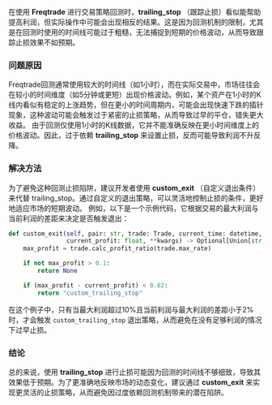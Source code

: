 在使用 **Freqtrade**  进行交易策略回测时，**trailing_stop** （跟踪止损）看似能帮助提高利润，但实际操作中可能会出现相反的结果。这是因为回测机制的限制，尤其是在回测时使用的时间线可能过于粗糙，无法捕捉到短期的价格波动，从而导致跟踪止损效果不如预期。
### 问题原因 

Freqtrade回测通常使用较大的时间线（如1小时），而在实际交易中，市场往往会在较小的时间维度（如5分钟或更短）出现价格波动。例如，某个资产在1小时的K线内看似有稳定的上涨趋势，但在更小的时间周期内，可能会出现快速下跌的插针现象，这种波动可能会触发过于紧密的止损策略，从而导致过早的平仓，错失更大收益。
由于回测仅使用1小时的K线数据，它并不能准确反映在更小时间维度上的价格波动。因此，过于依赖 **trailing_stop**  来设置止损，反而可能导致利润不升反降。
### 解决方法 
为了避免这种回测止损陷阱，建议开发者使用 **custom_exit** （自定义退出条件）来代替 trailing_stop。通过自定义的退出策略，可以灵活地控制止损的条件，更好地适应市场的短期波动。
例如，以下是一个示例代码，它根据交易的最大利润与当前利润的差距来决定是否触发退出：


```python
def custom_exit(self, pair: str, trade: Trade, current_time: datetime, current_rate: float,
                current_profit: float, **kwargs) -> Optional[Union[str, bool]]:
    max_profit = trade.calc_profit_ratio(trade.max_rate)

    if not max_profit > 0.1:
        return None

    if (max_profit - current_profit) < 0.02:
        return "custom_trailing_stop"
```
在这个例子中，只有当最大利润超过10%且当前利润与最大利润的差距小于2%时，才会触发 `custom_trailing_stop` 退出策略，从而避免在没有足够利润的情况下过早止损。
### 结论 
总的来说，使用 **trailing_stop**  进行止损可能因为回测的时间线不够细致，导致其效果低于预期。为了更准确地反映市场的动态变化，建议通过 **custom_exit**  来实现更灵活的止损策略，从而避免因过度依赖回测机制带来的潜在陷阱。